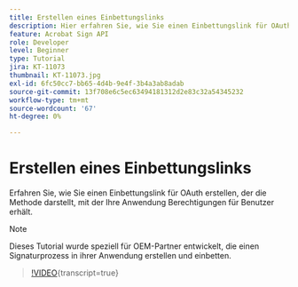 ```yaml
---
title: Erstellen eines Einbettungslinks
description: Hier erfahren Sie, wie Sie einen Einbettungslink für OAuth erstellen, mit dem die Anwendung Berechtigungen für Benutzer erhält.
feature: Acrobat Sign API
role: Developer
level: Beginner
type: Tutorial
jira: KT-11073
thumbnail: KT-11073.jpg
exl-id: 6fc50cc7-bb65-4d4b-9e4f-3b4a3ab8adab
source-git-commit: 13f708e6c5ec63494181312d2e83c32a54345232
workflow-type: tm+mt
source-wordcount: '67'
ht-degree: 0%

---
```


# Erstellen eines Einbettungslinks

Erfahren Sie, wie Sie einen Einbettungslink für OAuth erstellen, der die Methode darstellt, mit der Ihre Anwendung Berechtigungen für Benutzer erhält.

>[!NOTE]
>
>Dieses Tutorial wurde speziell für OEM-Partner entwickelt, die einen Signaturprozess in ihrer Anwendung erstellen und einbetten.

>[!VIDEO](https://video.tv.adobe.com/v/347349?hidetitle=true){transcript=true}

